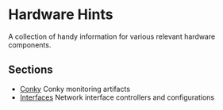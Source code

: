 # Hardware Hints #
A collection of handy information for various relevant hardware components.

## Sections ##
- [Conky](https://github.com/mtompkins/hardware-hints/tree/master/conky) Conky monitoring artifacts
- [Interfaces](https://github.com/mtompkins/hardware-hints/tree/master/interfaces) Network interface controllers and configurations
